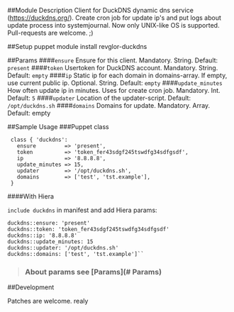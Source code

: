 ##Module Description
Client for DuckDNS dynamic dns service (https://duckdns.org/). Create cron job for update ip's and put logs about update process into systemjournal. Now only UNIX-like OS is supported. Pull-requests are welcome. ;)  

##Setup
puppet module install revglor-duckdns

##Params
####`ensure`
   Ensure for this client. Mandatory. String. Default: `present`
####`token`
   Usertoken for DuckDNS account. Mandatory. String. Default: `empty`
####`ip`
   Static ip for each domain in domains-array. If empty, use current public ip. Optional. String. Default: `empty`
####`update_minutes`
   How often update ip in minutes. Uses for create cron job. Mandatory. Int. Default: `5`
####`updater`
   Location of the updater-script. Default: `/opt/duckdns.sh`
####`domains`
   Domains for update. Mandatory. Array. Default: empty

##Sample Usage
###Puppet class
   ```puppet
    class { 'duckdns':
      ensure         => 'present',
      token          => 'token_fer43sdgf245tswdfg34sdfgsdf',
      ip             => '8.8.8.8',
      update_minutes => 15,
      updater        => '/opt/duckdns.sh',
      domains        => ['test', 'tst.example'],
    } 
   ```
####With Hiera 
  
  ``include duckdns`` in manifest and 
    add Hiera params: 
    
    
    duckdns::ensure: 'present'
    duckdns::token: 'token_fer43sdgf245tswdfg34sdfgsdf'
    duckdns::ip: '8.8.8.8' 
    duckdns::update_minutes: 15
    duckdns::updater: '/opt/duckdns.sh'
    duckdns::domains: ['test', 'tst.example']``
  
>### About params see [Params](# Params)

##Development

Patches are welcome. realy
